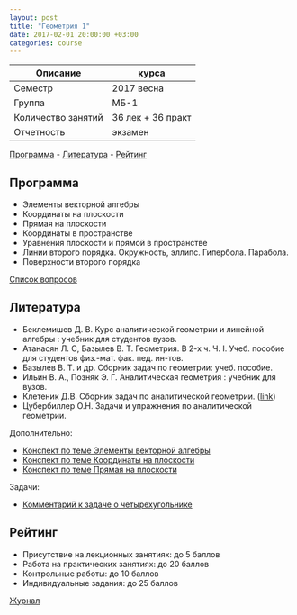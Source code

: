 ```yaml
---
layout: post
title: "Геометрия 1"
date: 2017-02-01 20:00:00 +03:00
categories: course
---
```


Описание            | курса
---                 | ---
Семестр             | 2017 весна
Группа              | МБ-1
Количество занятий  | 36 лек + 36 практ
Отчетность          | экзамен

[Программа](#Программа) - [Литература](#Литература) - [Рейтинг](#Рейтинг)

## Программа

- Элементы векторной алгебры
- Координаты на плоскости
- Прямая на плоскости
- Координаты в пространстве
- Уравнения плоскости и прямой в пространстве
- Линии второго порядка. Окружность, эллипс. Гипербола. Парабола.
- Поверхности второго порядка

[Список вопросов](https://github.com/raxal/edu-courses/blob/master/2017-spring/geometry-1/exam.md)

## Литература

- Беклемишев Д. В. Курс аналитической геометрии и линейной алгебры : учебник для студентов вузов.
- Атанасян Л. С, Базылев В. Т. Геометрия. В 2-х ч. Ч. I. Учеб. пособие для студентов физ.-мат. фак. пед. ин-тов.
- Базылев В. Т. и др. Сборник задач по геометрии: учеб. пособие.
- Ильин В. А., Позняк Э. Г. Аналитическая геометрия : учебник для вузов.
- Клетеник Д.В. Сборник задач по аналитической геометрии. ([link](http://a-geometry.narod.ru/problems/problems.htm))
- Цубербиллер О.Н. Задачи и упражнения по аналитической геометрии.

Дополнительно:

- [Конспект по теме Элементы векторной алгебры](https://github.com/raxal/edu-courses/raw/master/docs/geometry/lection01_an.pdf)
- [Конспект по теме Координаты на плоскости](https://github.com/raxal/edu-courses/raw/master/docs/geometry/lection02_an.pdf)
- [Конспект по теме Прямая на плоскости](https://github.com/raxal/edu-courses/raw/master/docs/geometry/lection03_an.pdf)

Задачи:

- [Комментарий к задаче о четырехугольнике](https://github.com/raxal/edu-courses/raw/master/docs/geometry/comment_an_01-trapez.pdf)

## Рейтинг

- Присутствие на лекционных занятиях: до 5 баллов
- Работа на практических занятиях: до 20 баллов
- Контрольные работы: до 10 баллов
- Индивидуальные задания: до 25 баллов

[Журнал](https://github.com/raxal/edu-courses/blob/master/2017-spring/jrn/jrn_2017-spring_MB11_Geom.csv)
